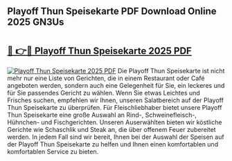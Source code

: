 ## Playoff Thun Speisekarte PDF Download Online 2025 GN3Us

# <h2><a href="http://gc69ebp.nevu.top/?p=Playoff+Thun+Speisekarte">🔗 👉🔴 Playoff Thun Speisekarte 2025 PDF</a></h2>

[![Playoff Thun Speisekarte 2025 PDF](https://i.imgur.com/dBaPXMq.png)](http://gc69ebp.nevu.top/?p=Playoff+Thun+Speisekarte)
Die Playoff Thun Speisekarte ist nicht mehr nur eine Liste von Gerichten, die in einem Restaurant oder Café angeboten werden, sondern auch eine Gelegenheit für Sie, ein leckeres und für Sie passendes Gericht zu wählen. Wenn Sie etwas Leichtes und Frisches suchen, empfehlen wir Ihnen, unseren Salatbereich auf der Playoff Thun Speisekarte zu überprüfen. Für Fleischliebhaber bietet unsere Playoff Thun Speisekarte eine große Auswahl an Rind-, Schweinefleisch-, Hühnchen- und Fischgerichten. Unseren Auserwählten bieten wir köstliche Gerichte wie Schaschlik und Steak an, die über offenem Feuer zubereitet werden. In jedem Fall sind wir bereit, Ihnen bei der Auswahl der Speisen auf der Playoff Thun Speisekarte zu helfen und Ihnen einen komfortablen und komfortablen Service zu bieten.
